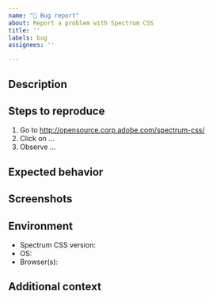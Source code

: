 ```yaml
---
name: "🐛 Bug report"
about: Report a problem with Spectrum CSS
title: ''
labels: bug
assignees: ''

---
```


## Description
<!-- Describe the problem you're having and paste any error messages you received -->


## Steps to reproduce

1. Go to http://opensource.corp.adobe.com/spectrum-css/
2. Click on ...
3. Observe ...


## Expected behavior
<!-- Describe what you expected to happen -->


## Screenshots
<!-- If applicable, add screenshots to help explain the problem -->


## Environment
 - Spectrum CSS version: <!-- 2.13.0 -->
 - OS: <!-- iOS, macOS, Windows 10 -->
 - Browser(s): <!-- Chrome 75.0.3770.142, Safari 12.1.2 -->


## Additional context
<!-- Provide any additional information that might help us debug the issue -->

